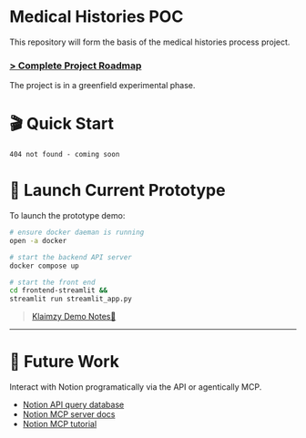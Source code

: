 # Medical Histories POC

This repository will form the basis of the medical histories process project.

### [> Complete Project Roadmap](https://www.notion.so/waggel/Medical-History-Automation-Discovery-250f6406262c80d697cbc00be15fee34?source=copy_link)

The project is in a greenfield experimental phase.

# 🎬 Quick Start

`404 not found - coming soon`

# 🚀 Launch Current Prototype

To launch the prototype demo:

```sh
# ensure docker daeman is running
open -a docker

# start the backend API server
docker compose up

# start the front end
cd frontend-streamlit &&
streamlit run streamlit_app.py
```

> [Klaimzy Demo Notes👾](https://github.com/wagel/medical-histories/tree/main/frontend-streamlit/demo-notes.md)



---

# 🔮 Future Work

Interact with Notion programatically via the API or agentically MCP.

- [Notion API query database](https://developers.notion.com/reference/post-database-query)
- [Notion MCP server docs](https://github.com/makenotion/notion-mcp-server)
- [Notion MCP tutorial](https://www.youtube.com/watch?v=Z1ZQ68DFN6E)
